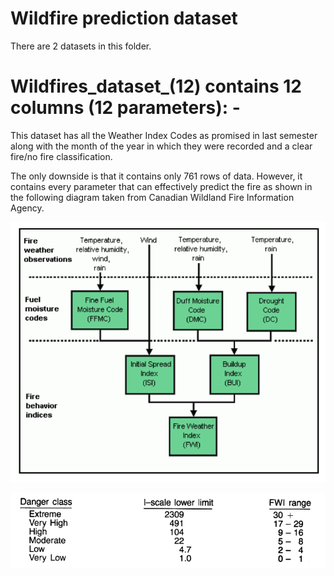 # Wildfire prediction dataset

There are 2 datasets in this folder.

# Wildfires_dataset_(12) contains 12 columns (12 parameters): -

 This dataset has all the Weather Index Codes as promised in last semester along with the month of the year in which they were recorded and a clear fire/no fire classification.
 
 The only downside is that it contains only 761 rows of data. However, it contains every parameter that can effectively predict the fire as shown in the following diagram taken from Canadian Wildland Fire Information Agency.
 
 
 ![wildfire](https://github.com/San-Jose-State-University-Students/Inferno-Alert-WildFire-Prediction-System/blob/main/Data/Fire-Weather.png)


  ![wildfire](https://github.com/San-Jose-State-University-Students/Inferno-Alert-WildFire-Prediction-System/blob/main/Data/FWI%20Scale.png)
 
